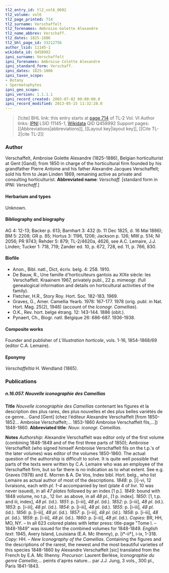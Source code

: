 ```yaml
---
tl2_entry_id: tl2_vol6_0692
tl2_volume: vol6
tl2_page_printed: 714
tl2_surname: Verschaffelt
tl2_forenames: Ambroise Golette Alexandre
tl2_name_abbrev: Verschaff.
tl2_dates: 1825-1886
tl2_bhl_page_id: 33212756
author_lsid: 11145-1
wikidata_id: Q458992
ipni_surname: Verschaffelt
ipni_forenames: Ambroise Colette Alexandre
ipni_standard_form: Verschaff.
ipni_dates: 1825-1886
ipni_taxon_scope: 
- Botany
- Spermatophytes
ipni_geo_scope: 
ipni_version: 1.1.1.1
ipni_record_created: 2003-07-02 00:00:00.0
ipni_record_modified: 2013-05-15 11:32:28.0
---
```


> [!cite] BHL link: this entry starts at [page 714](https://www.biodiversitylibrary.org/page/33212756) of TL-2 Vol. VI
> Author links: [IPNI](https://www.ipni.org/a/11145-1) LSID 11145-1, [Wikidata](https://www.wikidata.org/wiki/Q458992) QID Q458992
> Support pages: [[Abbreviations|abbreviations]], [[Layout key|layout key]], [[Cite TL-2|cite TL-2]]

### Author

Verschaffelt, Ambroise Golette Alexandre (1825-1886), Belgian horticulturist at Gent \[Gand\]; from 1850 in charge of the horticultural firm founded by his grandfather Pierre Antoine and his father Alexandre Jacques Verschaffelt; sold his firm to Jean Linden 1869, remaining active as private and consulting horticulturist. 
**Abbreviated name**: *Verschaff.* \[standard form in IPNI: *Verschaff.*\]

#### Herbarium and types

Unknown.

#### Bibliography and biography

AG 4: 12-13; Backer p. 613; Barnhart 3: 432 (b. 11 Dec 1825, d. 16 Mai 1886); BM 5: 2208; GR p. 85; Hortus 3: 1196, 1206; Jackson p. 126; MW p. 514; NI 2056; PR 9743; Rehder 5: 879; TL-2/4620a, 4626, see A.C. Lemaire, J.J. Linden; Tucker 1: 718, 719; Zander ed. 10, p. 672, 728, ed. 11, p. 766, 830.

#### Biofile

- Anon., Bibl. natl., Dict, écriv. belg. 4: 258. 1910.
- De Bauw, R., Une famille d'horticulteurs gantois au XIXe siècle: les Verschaffelt. Kraainem 1967, privately publ., 22 p. mimeogr. (full genealogical information and details on horticultural activities of the family).
- Fletcher, H.R., Story Roy. Hort. Soc. 182-183. 1969.
- Graves, G., Amer. Camellia Yearb. 1978: 167-177. 1978 (orig. publ. in Nat. Hort. Mag. 25(2), 1946) (account of the *Iconogr. Camellias*).
- O.K., Rev. hort. belge étrang. 12: 143-144. 1886 (obit.).
- Pynaert, Ch., Biogr. natl. Belgique 26: 686-687. 1936-1938.

#### Composite works

Founder and publisher of *L'Illustration horticole*, vols. 1-16, 1854-1868/69 (editor C.A. Lemaire).

#### Eponymy

*Verschaffeltia* H. Wendland (1865).

### Publications

##### n.16.057. Nouvelle iconographie des Camellias

**Title**
*Nouvelle iconographie des Camellias* contenant les figures et la description des plus rares, des plus nouvelles et des plus belles variétés de ce genre... Gand \[Gent\] (chez l'éditeur Alexandre Verschaffelt \[from 1850-1852... Ambroise Verschaffelt;... 1853-1860 Ambroise Verschaffelt fils,...\]) 1848-1860.
**Abbreviated title**: *Nouv. iconogr. Camellias*.

**Notes**
*Authorship*: Alexandre Verschaffelt was editor only of the first volume (combining 1848-1849 and of the first three parts of 1850); Ambroise Verschaffelt (who signed himself Ambroise Verschaffelt fils on the t.p.'s of the later volumes) was editor of the volumes 1850-1860. The actual question of the authorship is difficult to solve. It is quite well possible that parts of the texts were written by C.A. Lemaire who was an employee of the Verschaffelt firm, but so far there is no indication as to what extent. See e.g. Graves (1978) and E. Morren & A. De Vos, Index bibl. Hort. belg., who list Lemaire as actual author of most of the descriptions.
*1848*: p. \[i\]-vi, 12 livraisons, each with *pl. 1-4* accompanied by text (plate 4 of livr. 10 was never issued), in all *47 plates* followed by an index \[1 p.\].
*1849*: bound with 1848 volume, no t.p., 12 livr. as above, in all *48 pl*., \[1 p. index\].
*1850*: \[1, t.p. and iii, index\], *48 pl*. (id.).
*1851*: p. \[i-iii\], *48 pl*. (id.).
*1852*: p. \[i-iii\], *48 pl*. (id.).
*1853*: p. \[i-iii\], *48 pl*. (id.).
*1854*: p. \[i-iii\], *48 pl*. (id.).
*1855*: p. \[i-iii\], *48 pl*. (id.).
*1856*: p. \[i-iii\], *48 pl*. (id.).
*1857*: p. \[i-iii\], *48 pl*. (id.).
*1858*: p. \[i-iii\], *48 pl*. (id.).
*1859*: p. \[i-iii\], *48 pl*. (id.).
*1860*: p. \[i-iii\], *48 pl*. (id.).
*Copies*: BR, HH, MO, NY. – In all 623 colored plates with letter press: title-page "Tome I. – 1848-1849" was issued for the combined volumes for 1848-1849.
*English text*: 1945, Avery Island, Louisiana (E.A. Mc Ilhenny), p. \[i\*-ii\*\], i-ix, 1-318.
*Copy*: HH. – *New Iconography of the Camellias*. Containing the figures and the descriptions of the rarest, the newest and the most beautiful varieties of this species 1848-1860 by Alexandre Verschaffelt \[sic\] translated from the French by E.A. Mc Ilhenny.
*Precursor*: Laurent Berlèse, *Iconographie du genre Camellia*;... peints d'après nature... par J.J. Jung, 3 vols., 300 pl., Paris 1841-1843.

